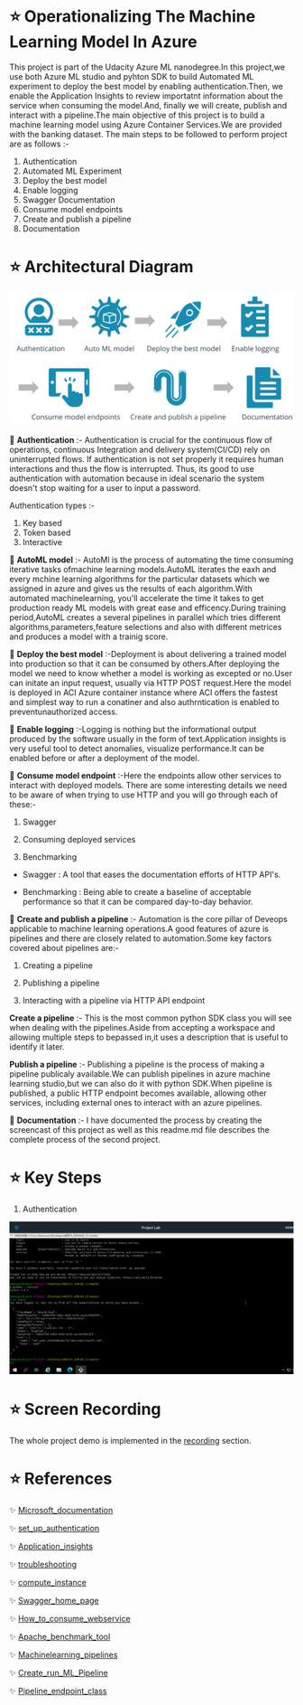 # :star: Operationalizing The Machine Learning Model In Azure

This project is part of the Udacity Azure ML nanodegree.In this project,we use both Azure ML studio and pyhton SDK to build Automated ML experiment to deploy the best model by enabling authentication.Then, we enable the Application Insights to review importatnt information about the service when consuming the model.And, finally we will create, publish and interact with a pipeline.The main objective of this project is to build a machine learning model using Azure Container Services.We are provided with the banking dataset.
The main steps to be followed to perform project are as follows :-

1) Authentication
2) Automated ML Experiment
3) Deploy the best model
4) Enable logging
5) Swagger Documentation
6) Consume model endpoints
7) Create and publish a pipeline
9) Documentation

# :star: Architectural Diagram

![diagram](screenshots/image.png)

:pushpin: **Authentication** :- Authentication is crucial for the continuous flow of operations, continuous Integration and delivery system(CI/CD) rely on uninterrupted flows. If authentication is not set properly it requires human interactions and thus the flow is interrupted. Thus, its good to use authentication with automation because in ideal scenario the system doesn't stop waiting for a user to input a password.

Authentication types :-
 1) Key based
 2) Token based
 3) Interactive
 
:pushpin: **AutoML model** :- AutoMl is the process of automating the time consuming iterative tasks ofmachine learning models.AutoML iterates the eaxh and every mchine learning algorithms for the particular datasets which we assigned in azure and gives us the results of each algorithm.With automated machinelearning, you'll accelerate the time it takes to get production ready ML models with great ease and efficency.During training period,AutoML creates a several pipelines in parallel which tries different algorithms,parameters,feature selections and also with different metrices and produces a model with a trainig score.
 
:pushpin: **Deploy the best model** :-Deployment is about delivering a trained model into production so that it can be consumed by others.After deploying the model we need to know whether a model is working as excepted or no.User can initate an input request, usually via HTTP POST request.Here the model is deployed in ACI Azure container instance where ACI offers the fastest and simplest way to run a conatiner and also authrntication is enabled to preventunauthorized access.
 
:pushpin: **Enable logging** :-Logging is nothing but the informational output produced by the software usually in the form of text.Application insights is very useful tool to detect anomalies, visualize performance.It can be enabled before or after a deployment of the model.
 
 :pushpin: **Consume model endpoint** :-Here the endpoints allow other services to interact with deployed models.
             There are some interesting details we need to be aware of when trying to use HTTP and you will go through each of these:-
             
   1) Swagger
                    
   2) Consuming deployed services 
                    
   3) Benchmarking
                    
 * Swagger : A tool that eases the documentation efforts of HTTP API's.
  
 * Benchmarking : Being able to create a baseline of acceptable performance so that it can be compared day-to-day behavior.
  
 :pushpin: **Create and publish a pipeline** :- Automation is the core pillar of Deveops applicable to machine learning operations.A good features of azure is pipelines and there are closely related to automation.Some key factors covered about pipelines are:-
 
 1) Creating a pipeline
 
 2) Publishing a pipeline
 
 3) Interacting with a pipeline via HTTP API endpoint
 
 **Create a pipeline** :- This is the most common python SDK class you will see when dealing with the pipelines.Aside from accepting a workspace and allowing multiple steps to bepassed in,it uses a description that is useful to identify it later.
 
 **Publish a pipeline** :- Publishing a pipeline is the process of making a pipeline publicaly available.We can publish pipelines in azure machine learning studio,but we can also do it with python SDK.When pipeline is published, a public HTTP endpoint becomes available, allowing other services, including external ones to interact with an azure pipelines.
 
 :pushpin: **Documentation** :- I have documented the process by creating the screencast of this project as well as this readme.md file describes the complete process of the second project. 
  


# :star: Key Steps

1) Authentication

![Auth](screenshots/Authentication.png)

# :star: Screen Recording

The whole project demo is implemented in the [recording](https://drive.google.com/file/d/1yCudhaKlDwIoxo_z8gYCRbqYl54R_FVB/view?usp=sharing) section.

# :star: References

:sparkles: [Microsoft_documentation](https://docs.microsoft.com/en-us/documentation/)

:sparkles: [set_up_authentication](https://docs.microsoft.com/en-us/azure/machine-learning/how-to-setup-authentication)

:sparkles: [Application_insights](https://docs.microsoft.com/en-us/azure/machine-learning/how-to-enable-app-insights)

:sparkles: [troubleshooting](https://docs.microsoft.com/en-us/azure/machine-learning/how-to-troubleshoot-deployment?tabs=azcli)

:sparkles: [compute_instance](https://docs.microsoft.com/en-us/azure/machine-learning/concept-compute-instance)

:sparkles: [Swagger_home_page](https://swagger.io/tools/swagger-ui/)

:sparkles: [How_to_consume_webservice](https://docs.microsoft.com/en-us/azure/machine-learning/how-to-consume-web-service?tabs=python)

:sparkles: [Apache_benchmark_tool](https://httpd.apache.org/docs/2.4/programs/ab.html)

:sparkles: [Machinelearning_pipelines](https://docs.microsoft.com/en-us/azure/machine-learning/concept-ml-pipelines)

:sparkles: [Create_run_ML_Pipeline](https://docs.microsoft.com/en-us/azure/machine-learning/how-to-create-machine-learning-pipelines)

:sparkles: [Pipeline_endpoint_class](https://docs.microsoft.com/en-us/python/api/azureml-pipeline-core/azureml.pipeline.core.pipeline_endpoint.pipelineendpoint?view=azure-ml-py)

